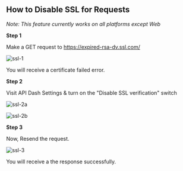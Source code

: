 ## How to Disable SSL for Requests

*Note: This feature currently works on all platforms except Web*

**Step 1**

Make a GET request to https://expired-rsa-dv.ssl.com/

![ssl-1](https://github.com/user-attachments/assets/2348e45e-2d8d-4f29-9994-31668f4cf828)

You will receive a certificate failed error.

**Step 2**

Visit API Dash Settings & turn on the "Disable SSL verification" switch

![ssl-2a](https://github.com/user-attachments/assets/6c86437a-7f6c-4d27-8de4-ea327d2fbe43)

![ssl-2b](https://github.com/user-attachments/assets/cf67c20e-c8b5-43be-ac78-75a72dd85303)

**Step 3**

Now, Resend the request.

![ssl-3](https://github.com/user-attachments/assets/2eb186f4-44b2-4478-9a34-e6324c441901)

You will receive a the response successfully.
